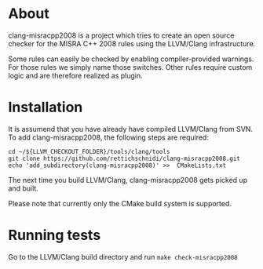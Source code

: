 About
=====

clang-misracpp2008 is a project which tries to create an open source checker for
the MISRA C++ 2008 rules using the LLVM/Clang infrastructure.

Some rules can easily be checked by enabling compiler-provided warnings. For
those rules we simply name those switches. Other rules require custom logic and
are therefore realized as plugin.

Installation
============

It is assumend that you have already have compiled LLVM/Clang from SVN. To add
clang-misracpp2008, the following steps are required:

    cd ~/${LLVM_CHECKOUT_FOLDER}/tools/clang/tools 
    git clone https://github.com/rettichschnidi/clang-misracpp2008.git
    echo 'add_subdirectory(clang-misracpp2008)' >>  CMakeLists.txt
    
The next time you build LLVM/Clang, clang-misracpp2008 gets picked up and built.

Please note that currently only the CMake build system is supported.

Running tests
=============
Go to the LLVM/Clang build directory and run `make check-misracpp2008`
